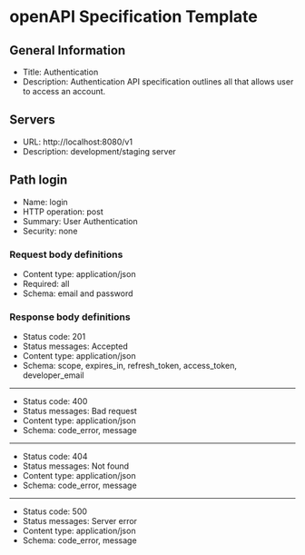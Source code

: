 # openAPI Specification Template

## General Information

- Title: Authentication
- Description: Authentication API specification outlines all that allows
  user to access an account.

## Servers

- URL: http://localhost:8080/v1
- Description: development/staging server

<!-- ## Security -->
<!-- No security in this layer? -->
<!-- - Type: http
- Name: BearerAuth
- Schema: bearer
- bearerFormat: JWT -->

<!-- Define Paths -->

<!-- Start Retrieve all -->

## Path login
<!-- Defines the path to login to the app -->
- Name: login
- HTTP operation: post
- Summary: User Authentication
- Security: none

### Request body definitions

- Content type: application/json
- Required: all
- Schema: email and password

### Response body definitions

- Status code: 201
- Status messages: Accepted
- Content type: application/json
- Schema: scope, expires_in, refresh_token, access_token, developer_email

<!-- note on schema: note that one of the parameters, 'progress' is
  parametrized. // this gives us link to individual progress account -->

---

- Status code: 400
- Status messages: Bad request
- Content type: application/json
- Schema: code_error, message

---

- Status code: 404
- Status messages: Not found
- Content type: application/json
- Schema: code_error, message

---

- Status code: 500
- Status messages: Server error
- Content type: application/json
- Schema: code_error, message
<!-- End login -->
